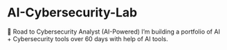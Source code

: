 # AI-Cybersecurity-Lab

🚀 Road to Cybersecurity Analyst (AI-Powered) I’m building a portfolio of AI + Cybersecurity tools over 60 days with help of AI tools.

